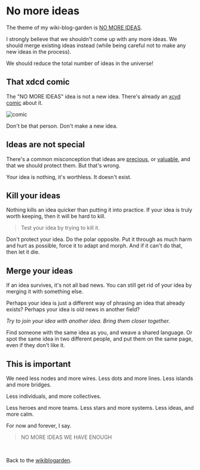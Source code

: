 # No more ideas 

The theme of my wiki-blog-garden is [NO MORE IDEAS](https://www.todepond.com/wikiblogarden/my-wikiblogarden).

I strongly believe that we shouldn't come up with any more ideas. We should merge existing ideas instead (while being careful not to make any new ideas in the process).

We should reduce the total number of ideas in the universe!

## That xdcd comic

The "NO MORE IDEAS" idea is not a new idea. There's already an [xcyd comic](https://xkcd.com/927/) about it.

![comic](https://imgs.xkcd.com/comics/standards.png)

Don't be that person. Don't make a new idea.

## Ideas are not special

There's a common misconception that ideas are [precious](https://youtu.be/a6lxJdkaUMc?si=eBBpKhV9s0fq8KUr), or [valuable](https://youtu.be/PUv66718DII?si=Nky4UYqC_34GfNPT), and that we should protect them. But that's wrong.

Your idea is nothing, it's worthless. It doesn't exist. 

## Kill your ideas

Nothing kills an idea quicker than putting it into practice. If your idea is truly worth keeping, then it will be hard to kill.

> Test your idea by trying to kill it.

Don't protect your idea. Do the polar opposite. Put it through as much harm and hurt as possible, force it to adapt and morph. And if it can't do that, then let it die.

## Merge your ideas 

If an idea survives, it's not all bad news. You can still get rid of your idea by merging it with something else.

Perhaps your idea is just a different way of phrasing an idea that already exists? Perhaps your idea is old news in another field?

*Try to join your idea with another idea. Bring them closer together.*

Find someone with the same idea as you, and weave a shared language. Or spot the same idea in two different people, and put them on the same page, even if they don't like it.

## This is important

We need less nodes and more wires. Less dots and more lines. Less islands and more bridges.

Less individuals, and more collectives. 

Less heroes and more teams. Less stars and more systems. Less ideas, and more calm.

For now and forever, I say.

> NO MORE IDEAS
> WE HAVE ENOUGH 

<br>

Back to the [wikiblogarden](/wikiblogarden).
